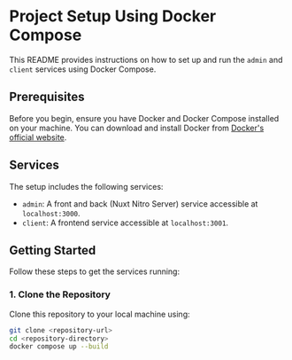 # Project Setup Using Docker Compose

This README provides instructions on how to set up and run the `admin` and `client` services using Docker Compose.

## Prerequisites

Before you begin, ensure you have Docker and Docker Compose installed on your machine. You can download and install Docker from [Docker's official website](https://www.docker.com/get-started).

## Services

The setup includes the following services:
- `admin`: A front and back (Nuxt Nitro Server) service accessible at `localhost:3000`.
- `client`: A frontend service accessible at `localhost:3001`.

## Getting Started

Follow these steps to get the services running:

### 1. Clone the Repository

Clone this repository to your local machine using:

```bash
git clone <repository-url>
cd <repository-directory>
docker compose up --build
